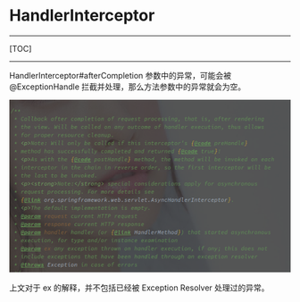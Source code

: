 # HandlerInterceptor

---

[TOC]

---



HandlerInterceptor#afterCompletion 参数中的异常，可能会被 @ExceptionHandle 拦截并处理，那么方法参数中的异常就会为空。

![image-20211028171245764](assets/image-20211028171245764.png)

上文对于 ex 的解释，并不包括已经被 Exception Resolver 处理过的异常。
